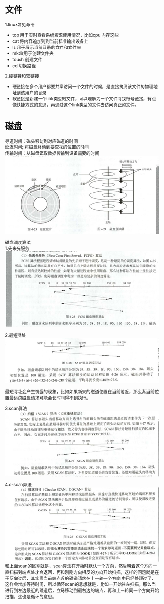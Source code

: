 # 文件   
1.linux常见命令
- top 用于实时查看系统资源使用情况，比如cpu 内存这些
- cat 将内容追加到到当前标准输出设备上
- ls 用于展示当前目录的文件和文件夹
- mkdir用于创建文件夹
- touch 创建文件
- cd 切换路径


2.硬链接和软链接  
- 硬链接在多个用户都要共享访问一个文件的时候，是直接拷贝该文件的物理地址到该用户的目录  
- 软链接是新建一个link类型的文件，可以理解为一个文件寻找符号链接，有点像快捷方式的意思，再通过这个link类型的文件去访问真正的文件。

# 磁盘  
寻道时间：磁头移动到对应磁道的时间  
延迟时间;:将磁盘移动到要查找的位置的时间  
传输时间：从磁盘读取数据传输到设备需要的时间
![磁盘结构](https://github.com/781303842/Mainstudy/blob/master/ALLIMG/%E7%A3%81%E7%9B%98%E7%9A%84%E7%BB%93%E6%9E%84.png)  

磁盘调度算法  
1.先来先服务  
![先来先服务](https://github.com/781303842/Mainstudy/blob/master/ALLIMG/%E7%A3%81%E7%9B%98%E8%B0%83%E5%BA%A6%E5%85%88%E6%9D%A5%E5%85%88%E6%9C%8D%E5%8A%A1.png)  

2.最短寻址
![最短寻址](https://github.com/781303842/Mainstudy/blob/master/ALLIMG/%E6%9C%80%E7%9F%AD%E9%80%89%E5%9D%80%E7%AE%97%E6%B3%95.png)  

最短寻址会产生饥饿的现象，比如如果新来的磁道位置在当前附近，那么离当前位置最远的磁盘请求可能会长时间得不到执行。

3.scan算法
![scan算法](https://github.com/781303842/Mainstudy/blob/master/ALLIMG/scan%E7%AE%97%E6%B3%95.png) 

4.c-scan算法
![循环scan](https://github.com/781303842/Mainstudy/blob/master/ALLIMG/%E5%BE%AA%E7%8E%AFscan.png)  
和上面scan的区别就是，scan算法在开始时默认一个方向，然后朝着这个方向一直扫描到端点处才会返回，再和刚刚方向相反的方向开始扫描，这样的问题就是在于反向过后，其实离当前端点近的磁道请求在上一轮一个方向
中已经处理过了，这样会增加等待时间，所以循环scan的思想就是，比如一开始往左扫描，那么当进行到左边最近的磁道后，立马移动到最右边的端点，再和上一轮同一个方向开始扫描，这也是循环的意思。
